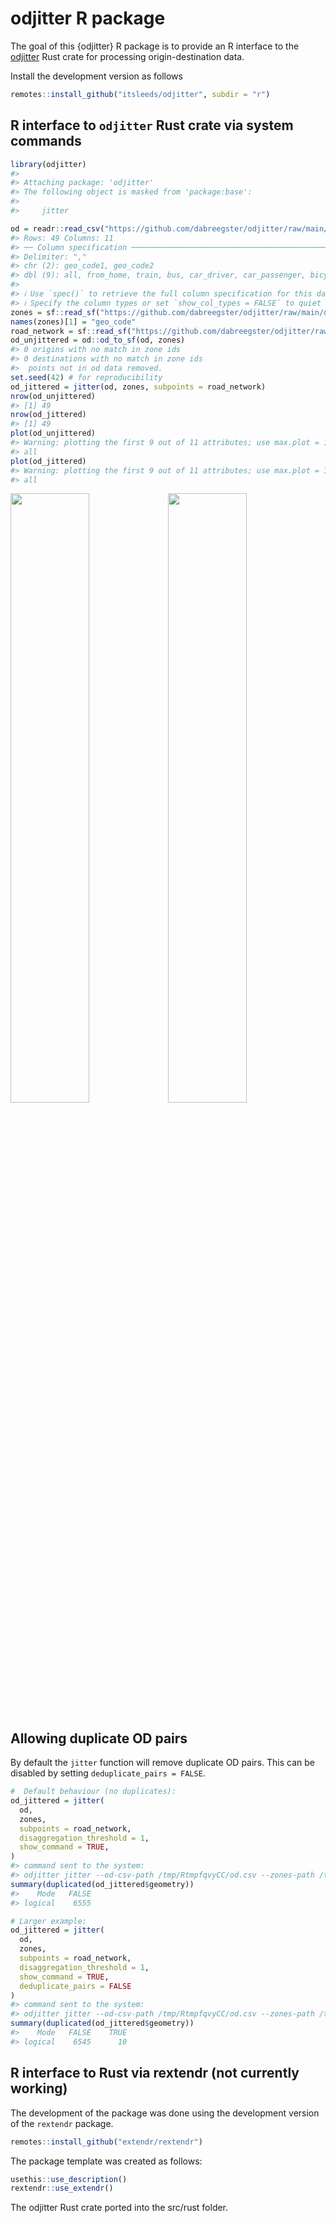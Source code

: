 
<!-- README.md is generated from README.Rmd. Please edit that file -->

# odjitter R package

<!-- badges: start -->

<!-- badges: end -->

The goal of this {odjitter} R package is to provide an R interface to
the [odjitter](https://github.com/itsleeds/odjitter) Rust crate for
processing origin-destination data.

Install the development version as follows

``` r
remotes::install_github("itsleeds/odjitter", subdir = "r")
```

## R interface to `odjitter` Rust crate via system commands

``` r
library(odjitter)
#> 
#> Attaching package: 'odjitter'
#> The following object is masked from 'package:base':
#> 
#>     jitter
```

``` r
od = readr::read_csv("https://github.com/dabreegster/odjitter/raw/main/data/od.csv")
#> Rows: 49 Columns: 11
#> ── Column specification ────────────────────────────────────────────────────────
#> Delimiter: ","
#> chr (2): geo_code1, geo_code2
#> dbl (9): all, from_home, train, bus, car_driver, car_passenger, bicycle, foo...
#> 
#> ℹ Use `spec()` to retrieve the full column specification for this data.
#> ℹ Specify the column types or set `show_col_types = FALSE` to quiet this message.
zones = sf::read_sf("https://github.com/dabreegster/odjitter/raw/main/data/zones.geojson")
names(zones)[1] = "geo_code"
road_network = sf::read_sf("https://github.com/dabreegster/odjitter/raw/main/data/road_network.geojson")
od_unjittered = od::od_to_sf(od, zones)
#> 0 origins with no match in zone ids
#> 0 destinations with no match in zone ids
#>  points not in od data removed.
set.seed(42) # for reproducibility
od_jittered = jitter(od, zones, subpoints = road_network)
nrow(od_unjittered)
#> [1] 49
nrow(od_jittered)
#> [1] 49
plot(od_unjittered)
#> Warning: plotting the first 9 out of 11 attributes; use max.plot = 11 to plot
#> all
plot(od_jittered)
#> Warning: plotting the first 9 out of 11 attributes; use max.plot = 11 to plot
#> all
```

<img src="README_files/figure-gfm/jitter-1.png" width="50%" /><img src="README_files/figure-gfm/jitter-2.png" width="50%" />

## Allowing duplicate OD pairs

By default the `jitter` function will remove duplicate OD pairs. This
can be disabled by setting `deduplicate_pairs = FALSE`.

``` r
#  Default behaviour (no duplicates):
od_jittered = jitter(
  od,
  zones,
  subpoints = road_network,
  disaggregation_threshold = 1,
  show_command = TRUE,
)
#> command sent to the system:
#> odjitter jitter --od-csv-path /tmp/RtmpfqvyCC/od.csv --zones-path /tmp/RtmpfqvyCC/zones.geojson --zone-name-key geo_code --origin-key geo_code1 --destination-key geo_code2 --subpoints-origins-path /tmp/RtmpfqvyCC/subpoints.geojson --subpoints-destinations-path /tmp/RtmpfqvyCC/subpoints.geojson --disaggregation-key all --disaggregation-threshold 1 --rng-seed 93708 --deduplicate-pairs  --output-path /tmp/RtmpfqvyCC/od_jittered.geojson
summary(duplicated(od_jittered$geometry))
#>    Mode   FALSE 
#> logical    6555
```

``` r
# Larger example:
od_jittered = jitter(
  od,
  zones,
  subpoints = road_network,
  disaggregation_threshold = 1,
  show_command = TRUE,
  deduplicate_pairs = FALSE
)
#> command sent to the system:
#> odjitter jitter --od-csv-path /tmp/RtmpfqvyCC/od.csv --zones-path /tmp/RtmpfqvyCC/zones.geojson --zone-name-key geo_code --origin-key geo_code1 --destination-key geo_code2 --subpoints-origins-path /tmp/RtmpfqvyCC/subpoints.geojson --subpoints-destinations-path /tmp/RtmpfqvyCC/subpoints.geojson --disaggregation-key all --disaggregation-threshold 1 --rng-seed 28614   --output-path /tmp/RtmpfqvyCC/od_jittered.geojson
summary(duplicated(od_jittered$geometry))
#>    Mode   FALSE    TRUE 
#> logical    6545      10
```

## R interface to Rust via rextendr (not currently working)

The development of the package was done using the development version of
the `rextendr` package.

``` r
remotes::install_github("extendr/rextendr")
```

The package template was created as follows:

``` r
usethis::use_description()
rextendr::use_extendr()
```

The odjitter Rust crate ported into the src/rust folder.
